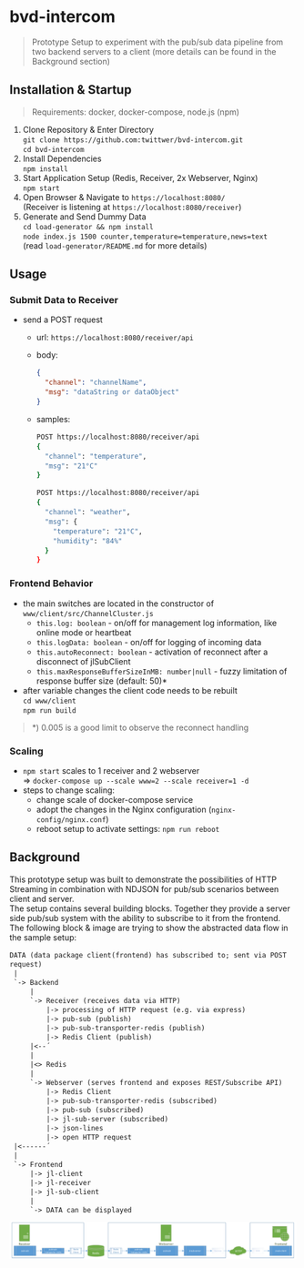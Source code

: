 # bvd-intercom

> Prototype Setup to experiment with the pub/sub data pipeline from two backend servers to a client
> (more details can be found in the Background section)

## Installation & Startup

> Requirements: docker, docker-compose, node.js (npm)

1. Clone Repository & Enter Directory  
  `git clone https://github.com:twittwer/bvd-intercom.git`  
  `cd bvd-intercom`
1. Install Dependencies  
  `npm install`
1. Start Application Setup (Redis, Receiver, 2x Webserver, Nginx)  
  `npm start`
1. Open Browser & Navigate to `https://localhost:8080/`  
  (Receiver is listening at `https://localhost:8080/receiver`)
1. Generate and Send Dummy Data  
  `cd load-generator && npm install`  
  `node index.js 1500 counter,temperature=temperature,news=text`  
  (read `load-generator/README.md` for more details)

## Usage

### Submit Data to Receiver

- send a POST request
  - url: `https://localhost:8080/receiver/api`
  - body:

    ```json
    {
      "channel": "channelName",
      "msg": "dataString or dataObject"
    }
    ```

  - samples:

    ```bash
    POST https://localhost:8080/receiver/api
    {
      "channel": "temperature",
      "msg": "21°C"
    }
    ```

    ```bash
    POST https://localhost:8080/receiver/api
    {
      "channel": "weather",
      "msg": {
        "temperature": "21°C",
        "humidity": "84%"
      }
    }
    ```

### Frontend Behavior

- the main switches are located in the constructor of `www/client/src/ChannelCluster.js`
  - `this.log: boolean` - on/off for management log information, like online mode or heartbeat 
  - `this.logData: boolean` - on/off for logging of incoming data
  - `this.autoReconnect: boolean` - activation of reconnect after a disconnect of jlSubClient
  - `this.maxResponseBufferSizeInMB: number|null` - fuzzy limitation of response buffer size (default: 50)*
- after variable changes the client code needs to be rebuilt  
  `cd www/client`  
  `npm run build`

> *) 0.005 is a good limit to observe the reconnect handling

### Scaling

- `npm start` scales to 1 receiver and 2 webserver  
  => `docker-compose up --scale www=2 --scale receiver=1 -d`
- steps to change scaling:
  - change scale of docker-compose service
  - adopt the changes in the Nginx configuration (`nginx-config/nginx.conf`)
  - reboot setup to activate settings: `npm run reboot`

## Background

This prototype setup was built to demonstrate the possibilities of HTTP Streaming in combination with NDJSON for pub/sub scenarios between client and server.  
The setup contains several building blocks. Together they provide a server side pub/sub system with the ability to subscribe to it from the frontend.  
The following block & image are trying to show the abstracted data flow in the sample setup:

```text
DATA (data package client(frontend) has subscribed to; sent via POST request)
 |
 `-> Backend
     |
     `-> Receiver (receives data via HTTP)
         |-> processing of HTTP request (e.g. via express)
         |-> pub-sub (publish)
         |-> pub-sub-transporter-redis (publish)
         |-> Redis Client (publish)
     |<--´
     |
     |<> Redis
     |
     `-> Webserver (serves frontend and exposes REST/Subscribe API)
         |-> Redis Client
         |-> pub-sub-transporter-redis (subscribed)
         |-> pub-sub (subscribed)
         |-> jl-sub-server (subscribed)
         |-> json-lines
         |-> open HTTP request
 |<------´
 |
 `-> Frontend
     |-> jl-client
     |-> jl-receiver
     |-> jl-sub-client
     |
     `-> DATA can be displayed
```

![jl-building-blocks](docs/jl-building-blocks.png)
